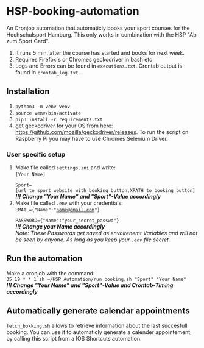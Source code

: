 # HSP-booking-automation
An Cronjob automation that automaticly books your sport courses for the Hochschulsport Hamburg. This only works in combination with the HSP "Ab zum Sport Card".

1. It runs 5 min. after the course has started and books for next week.
2. Requires Firefox´s or Chromes geckodriver in bash etc
3. Logs and Errors can be found in `executions.txt`. Crontab output is found in `crontab_log.txt`. 

## Installation
1. `python3 -m venv venv`
2. `source venv/bin/activate`
3. `pip3 install -r requirements.txt`
4. get geckodriver for your OS from here: https://github.com/mozilla/geckodriver/releases. To run the script on Raspberry Pi you may have to use Chromes Selenium Driver.

### User specific setup
1. Make file called `settings.ini` and write:\
    <code>[Your Name]\
    Sport=[url_to_sport_website_with_booking_button,XPATH_to_booking_button]</code>\
     <em><strong>!!! Change "Your Name" and "Sport"-Value accordingly</strong></em>
2. Make file called `.env` with your credentials:\
<code>EMAIL={"Name":"name@email.com"}\
PASSWORD={"Name":"your_secret_passwd"}</code>\
 <em><strong>!!! Change your Name accordingly</strong></em>
\
*Note: These Passwords get saved as envoirenemt Variables and will not be seen by anyone. As long as you keep your `.env` file secret.*

## Run the automation
Make a cronjob with the command:\
 `35 19 * * 1 sh ~/HSP_Automation/run_booking.sh "Sport" "Your Name"`\
 <em><strong>!!! Change "Your Name" and "Sport"-Value and Crontab-Timing accordingly</strong></em>

## Automatically generate calendar appointments
`fetch_bokking.sh` allows to retrieve information about the last succesfull booking. You can use it to automaticly generate a calender appointement, by calling this script from a IOS Shortcuts automation.
